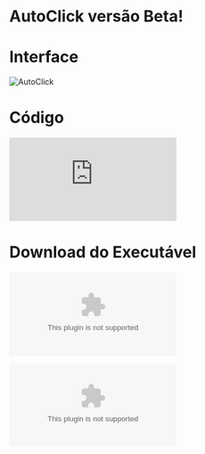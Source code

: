 # AutoClick versão Beta!

# **Interface**
![AutoClick](https://user-images.githubusercontent.com/87013843/172439078-c3268f31-f1a4-46bd-866f-16d2890dc7cb.PNG)

# **Código**
![Click Aqui para ver o Código do Programa](https://github.com/GeovaneDev/Programa/blob/main/AutoClick.cpp)

# **Download do Executável**
![Baixe aqui a versão 64 Bits](https://github.com/GeovaneDev/AutoClick/releases/download/GeovaneDev/RuntimeBroken_x64.exe)

![Baixe aqui a versão 32 Bits](https://github.com/GeovaneDev/AutoClick/releases/download/GeovaneDev/RuntimeBroken_x86.exe)
